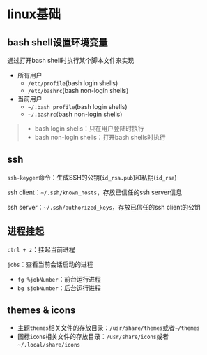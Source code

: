 # linux基础

## bash shell设置环境变量

通过打开bash shell时执行某个脚本文件来实现

* 所有用户
  * `/etc/profile`(bash login shells)
  * `/etc/bashrc`(bash non-login shells)
* 当前用户
  * `~/.bash_profile`(bash login shells)
  * `~/.bashrc`(bash non-login shells)

>* bash login shells：只在用户登陆时执行
>* bash non-login shells：打开bash shells时执行

## ssh

`ssh-keygen`命令：生成SSH的公钥(`id_rsa.pub`)和私钥(`id_rsa`)

ssh client：`~/.ssh/known_hosts`，存放已信任的ssh server信息

ssh server：`~/.ssh/authorized_keys`，存放已信任的ssh client的公钥

## 进程挂起

`ctrl + z`：挂起当前进程

`jobs`：查看当前会话启动的进程

* `fg %jobNumber`：前台运行进程
* `bg $jobNumber`：后台运行进程

## themes & icons

* 主题`themes`相关文件的存放目录：`/usr/share/themes`或者`~/themes`
* 图标`icons`相关文件的存放目录：`/usr/share/icons`或者`~/.local/share/icons`
